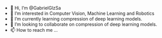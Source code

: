 - 👋 Hi, I’m @GabrielGlzSa
- 👀 I’m interested in Computer Vision, Machine Learning and Robotics
- 🌱 I’m currently learning compression of deep learning models.
- 💞️ I’m looking to collaborate on compression of deep learning models.
- 📫 How to reach me ...

<!---
GabrielGlzSa/GabrielGlzSa is a ✨ special ✨ repository because its `README.md` (this file) appears on your GitHub profile.
You can click the Preview link to take a look at your changes.
--->
